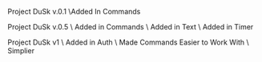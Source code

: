 Project DuSk v.0.1
\\Added In Commands

Project DuSk v.0.5
\\ Added in Commands
\\ Added in Text
\\ Added in Timer

Project DuSk v1
\\ Added in Auth
\\ Made Commands Easier to Work With
\\ Simplier
